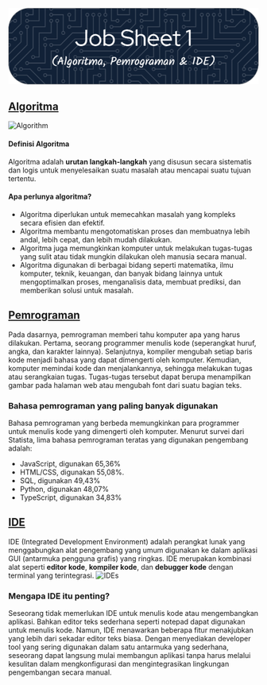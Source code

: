 ![Job Sheet 1](https://github.com/Zyxcid/Praktikum_Algoritma/blob/main/Images/JS1.png)
## [Algoritma](https://www.geeksforgeeks.org/introduction-to-algorithms/)
![Algorithm](https://media.geeksforgeeks.org/wp-content/cdn-uploads/20191016135223/What-is-Algorithm_-1024x631.jpg)
#### Definisi Algoritma  
Algoritma adalah **urutan langkah-langkah** yang disusun secara sistematis dan 
logis untuk menyelesaikan suatu masalah atau mencapai suatu tujuan tertentu.

#### Apa perlunya algoritma?
* Algoritma diperlukan untuk memecahkan masalah yang kompleks secara efisien dan efektif. 
* Algoritma membantu mengotomatiskan proses dan membuatnya lebih andal, lebih cepat, dan lebih mudah dilakukan.
* Algoritma juga memungkinkan komputer untuk melakukan tugas-tugas yang sulit atau tidak mungkin dilakukan oleh manusia secara manual.
* Algoritma digunakan di berbagai bidang seperti matematika, ilmu komputer, teknik, keuangan, dan banyak bidang lainnya untuk mengoptimalkan proses, menganalisis data, membuat prediksi, dan memberikan solusi untuk masalah.

## [Pemrograman](https://www.codecademy.com/article/what-is-programming)
 Pada dasarnya, pemrograman memberi tahu komputer apa yang harus dilakukan. Pertama, seorang programmer menulis kode (seperangkat huruf, angka, dan karakter lainnya). Selanjutnya, kompiler mengubah setiap baris kode menjadi bahasa yang dapat dimengerti oleh komputer. Kemudian, komputer memindai kode dan menjalankannya, sehingga melakukan tugas atau serangkaian tugas. Tugas-tugas tersebut dapat berupa menampilkan gambar pada halaman web atau mengubah font dari suatu bagian teks.  
### Bahasa pemrograman yang paling banyak digunakan
Bahasa pemrograman yang berbeda memungkinkan para programmer untuk menulis kode yang dimengerti oleh komputer. Menurut survei dari Statista, lima bahasa pemrograman teratas yang digunakan pengembang adalah:
- JavaScript, digunakan 65,36%
- HTML/CSS, digunakan 55,08%.
- SQL, digunakan 49,43%
- Python, digunakan 48,07%
- TypeScript, digunakan 34,83%

## [IDE](https://www.geeksforgeeks.org/what-is-ide/)
IDE (Integrated Development Environment) adalah perangkat lunak yang menggabungkan alat pengembang yang umum digunakan ke dalam aplikasi GUI (antarmuka pengguna grafis) yang ringkas. IDE merupakan kombinasi alat seperti **editor kode**, **kompiler kode**, dan **debugger kode** dengan terminal yang terintegrasi.
![IDEs](https://miro.medium.com/v2/resize:fit:1400/format:webp/1*c0qfWs8sKeyNY5naAl0X0w.png)

### Mengapa IDE itu penting?
Seseorang tidak memerlukan IDE untuk menulis kode atau mengembangkan aplikasi. Bahkan editor teks sederhana seperti notepad dapat digunakan untuk menulis kode. Namun, IDE menawarkan beberapa fitur menakjubkan yang lebih dari sekadar editor teks biasa. Dengan menyediakan developer tool yang sering digunakan dalam satu antarmuka yang sederhana, seseorang dapat langsung mulai membangun aplikasi tanpa harus melalui kesulitan dalam mengkonfigurasi dan mengintegrasikan lingkungan pengembangan secara manual.
